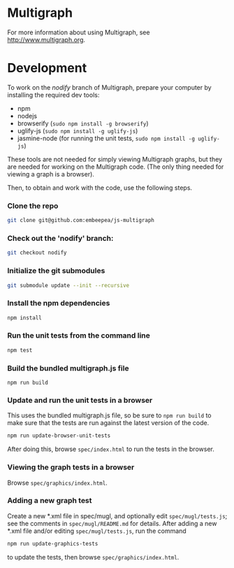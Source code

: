 Multigraph
==========

For more information about using Multigraph, see http://www.multigraph.org.

Development
===========

To work on the _nodify_ branch of Multigraph, prepare your computer by
installing the required dev tools:

* npm
* nodejs
* browserify (`sudo npm install -g browserify`)
* uglify-js (`sudo npm install -g uglify-js`)
* jasmine-node (for running the unit tests, `sudo npm install -g uglify-js`)

These tools are not needed for simply viewing Multigraph graphs, but
they are needed for working on the Multigraph code. (The only thing
needed for viewing a graph is a browser).

Then, to obtain and work with the code, use the following steps.


### Clone the repo
```bash
git clone git@github.com:embeepea/js-multigraph
```

### Check out the 'nodify' branch:
```bash
git checkout nodify
```

### Initialize the git submodules
```bash
git submodule update --init --recursive
```

### Install the npm dependencies
```bash
npm install
```

### Run the unit tests from the command line
```bash
npm test
```

### Build the bundled multigraph.js file
```
npm run build
```

### Update and run the unit tests in a browser

This uses the bundled multigraph.js file, so be sure to `npm run build` to make
sure that the tests are run against the latest version of the code.

```bash
npm run update-browser-unit-tests
```

After doing this, browse `spec/index.html` to run the tests in the browser.

### Viewing the graph tests in a browser

Browse `spec/graphics/index.html`.

### Adding a new graph test

Create a new *.xml file in spec/mugl, and optionally edit `spec/mugl/tests.js`; see
the comments in `spec/mugl/README.md` for details.  After adding a new *.xml file
and/or editing `spec/mugl/tests.js`, run the command

```bash
npm run update-graphics-tests
```

to update the tests, then browse `spec/graphics/index.html`.

